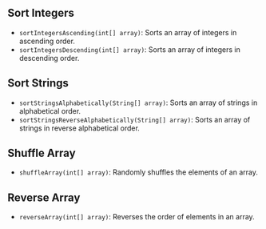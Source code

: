 ## Sort Integers
- `sortIntegersAscending(int[] array)`: Sorts an array of integers in ascending order.
- `sortIntegersDescending(int[] array)`: Sorts an array of integers in descending order.

## Sort Strings
- `sortStringsAlphabetically(String[] array)`: Sorts an array of strings in alphabetical order.
- `sortStringsReverseAlphabetically(String[] array)`: Sorts an array of strings in reverse alphabetical order.

## Shuffle Array
- `shuffleArray(int[] array)`: Randomly shuffles the elements of an array.

## Reverse Array
- `reverseArray(int[] array)`: Reverses the order of elements in an array.
